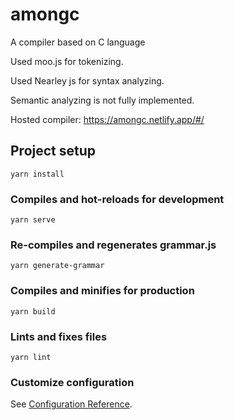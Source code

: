 # amongc

A compiler based on C language

Used moo.js for tokenizing.

Used Nearley js for syntax analyzing.

Semantic analyzing is not fully implemented.

Hosted compiler: https://amongc.netlify.app/#/

## Project setup
```
yarn install
```

### Compiles and hot-reloads for development
```
yarn serve
```

### Re-compiles and regenerates grammar.js
```
yarn generate-grammar
```

### Compiles and minifies for production
```
yarn build
```

### Lints and fixes files
```
yarn lint
```

### Customize configuration
See [Configuration Reference](https://cli.vuejs.org/config/).
